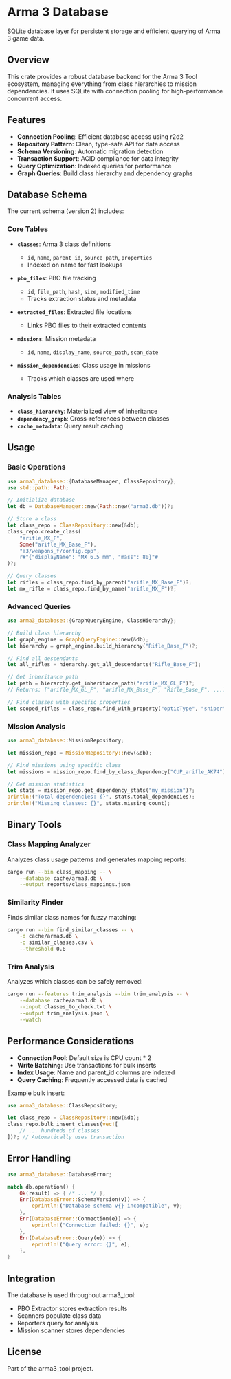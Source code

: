 # Arma 3 Database

SQLite database layer for persistent storage and efficient querying of Arma 3 game data.

## Overview

This crate provides a robust database backend for the Arma 3 Tool ecosystem, managing everything from class hierarchies to mission dependencies. It uses SQLite with connection pooling for high-performance concurrent access.

## Features

- **Connection Pooling**: Efficient database access using r2d2
- **Repository Pattern**: Clean, type-safe API for data access
- **Schema Versioning**: Automatic migration detection
- **Transaction Support**: ACID compliance for data integrity
- **Query Optimization**: Indexed queries for performance
- **Graph Queries**: Build class hierarchy and dependency graphs

## Database Schema

The current schema (version 2) includes:

### Core Tables

- **`classes`**: Arma 3 class definitions
  - `id`, `name`, `parent_id`, `source_path`, `properties`
  - Indexed on name for fast lookups
  
- **`pbo_files`**: PBO file tracking
  - `id`, `file_path`, `hash`, `size`, `modified_time`
  - Tracks extraction status and metadata
  
- **`extracted_files`**: Extracted file locations
  - Links PBO files to their extracted contents
  
- **`missions`**: Mission metadata
  - `id`, `name`, `display_name`, `source_path`, `scan_date`
  
- **`mission_dependencies`**: Class usage in missions
  - Tracks which classes are used where

### Analysis Tables

- **`class_hierarchy`**: Materialized view of inheritance
- **`dependency_graph`**: Cross-references between classes
- **`cache_metadata`**: Query result caching

## Usage

### Basic Operations

```rust
use arma3_database::{DatabaseManager, ClassRepository};
use std::path::Path;

// Initialize database
let db = DatabaseManager::new(Path::new("arma3.db"))?;

// Store a class
let class_repo = ClassRepository::new(&db);
class_repo.create_class(
    "arifle_MX_F",
    Some("arifle_MX_Base_F"),
    "a3/weapons_f/config.cpp",
    r#"{"displayName": "MX 6.5 mm", "mass": 80}"#
)?;

// Query classes
let rifles = class_repo.find_by_parent("arifle_MX_Base_F")?;
let mx_rifle = class_repo.find_by_name("arifle_MX_F")?;
```

### Advanced Queries

```rust
use arma3_database::{GraphQueryEngine, ClassHierarchy};

// Build class hierarchy
let graph_engine = GraphQueryEngine::new(&db);
let hierarchy = graph_engine.build_hierarchy("Rifle_Base_F")?;

// Find all descendants
let all_rifles = hierarchy.get_all_descendants("Rifle_Base_F");

// Get inheritance path
let path = hierarchy.get_inheritance_path("arifle_MX_GL_F")?;
// Returns: ["arifle_MX_GL_F", "arifle_MX_Base_F", "Rifle_Base_F", ...]

// Find classes with specific properties
let scoped_rifles = class_repo.find_with_property("opticType", "sniper")?;
```

### Mission Analysis

```rust
use arma3_database::MissionRepository;

let mission_repo = MissionRepository::new(&db);

// Find missions using specific class
let missions = mission_repo.find_by_class_dependency("CUP_arifle_AK74")?;

// Get mission statistics
let stats = mission_repo.get_dependency_stats("my_mission")?;
println!("Total dependencies: {}", stats.total_dependencies);
println!("Missing classes: {}", stats.missing_count);
```

## Binary Tools

### Class Mapping Analyzer

Analyzes class usage patterns and generates mapping reports:

```bash
cargo run --bin class_mapping -- \
    --database cache/arma3.db \
    --output reports/class_mappings.json
```

### Similarity Finder

Finds similar class names for fuzzy matching:

```bash
cargo run --bin find_similar_classes -- \
    -d cache/arma3.db \
    -o similar_classes.csv \
    --threshold 0.8
```

### Trim Analysis

Analyzes which classes can be safely removed:

```bash
cargo run --features trim_analysis --bin trim_analysis -- \
    --database cache/arma3.db \
    --input classes_to_check.txt \
    --output trim_analysis.json \
    --watch
```

## Performance Considerations

- **Connection Pool**: Default size is CPU count * 2
- **Write Batching**: Use transactions for bulk inserts
- **Index Usage**: Name and parent_id columns are indexed
- **Query Caching**: Frequently accessed data is cached

Example bulk insert:
```rust
use arma3_database::ClassRepository;

let class_repo = ClassRepository::new(&db);
class_repo.bulk_insert_classes(vec![
    // ... hundreds of classes
])?; // Automatically uses transaction
```

## Error Handling

```rust
use arma3_database::DatabaseError;

match db.operation() {
    Ok(result) => { /* ... */ },
    Err(DatabaseError::SchemaVersion(v)) => {
        eprintln!("Database schema v{} incompatible", v);
    },
    Err(DatabaseError::Connection(e)) => {
        eprintln!("Connection failed: {}", e);
    },
    Err(DatabaseError::Query(e)) => {
        eprintln!("Query error: {}", e);
    },
}
```

## Integration

The database is used throughout arma3_tool:
- PBO Extractor stores extraction results
- Scanners populate class data
- Reporters query for analysis
- Mission scanner stores dependencies

## License

Part of the arma3_tool project.